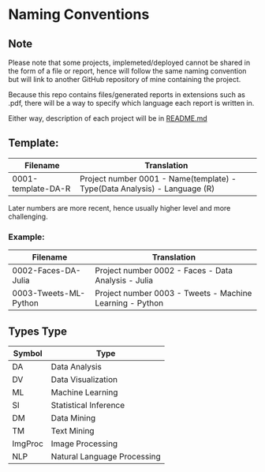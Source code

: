 # Naming Conventions

## Note
Please note that some projects, implemeted/deployed cannot be shared in the form of a file or report, hence will follow the same naming convention but will link to another GitHub repository of mine containing the project.  

Because this repo contains files/generated reports in extensions such as .pdf, there will be a way to specify which language each report is written in.  

Either way, description of each project will be in [README.md](https://github.com/ykashou92/DataSciPort/blob/master/README.md)  

## Template:
Filename | Translation
--- | ---
0001-template-DA-R | Project number 0001 - Name(template) - Type(Data Analysis) - Language (R)  

Later numbers are more recent, hence usually higher level and more challenging.  
### Example:  
Filename | Translation
--- | ---
0002-Faces-DA-Julia | Project number 0002 - Faces - Data Analysis - Julia  
0003-Tweets-ML-Python | Project number 0003 - Tweets - Machine Learning - Python  

## Types Type  
Symbol | Type
--- | ---
DA | Data Analysis  
DV | Data Visualization  
ML | Machine Learning  
SI | Statistical Inference  
DM | Data Mining
TM | Text Mining
ImgProc | Image Processing
NLP | Natural Language Processing
